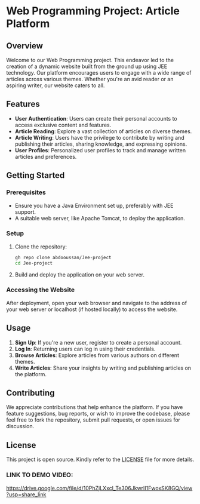 # Web Programming Project: Article Platform

## Overview
Welcome to our Web Programming project. This endeavor led to the creation of a dynamic website built from the ground up using JEE technology. Our platform encourages users to engage with a wide range of articles across various themes. Whether you're an avid reader or an aspiring writer, our website caters to all.

## Features
- **User Authentication**: Users can create their personal accounts to access exclusive content and features.
- **Article Reading**: Explore a vast collection of articles on diverse themes.
- **Article Writing**: Users have the privilege to contribute by writing and publishing their articles, sharing knowledge, and expressing opinions.
- **User Profiles**: Personalized user profiles to track and manage written articles and preferences.

## Getting Started

### Prerequisites
- Ensure you have a Java Environment set up, preferably with JEE support.
- A suitable web server, like Apache Tomcat, to deploy the application.

### Setup
1. Clone the repository:
    ```bash
    gh repo clone abdooussan/Jee-project
    cd Jee-project
    ```

2. Build and deploy the application on your web server.

### Accessing the Website
After deployment, open your web browser and navigate to the address of your web server or localhost (if hosted locally) to access the website.

## Usage
1. **Sign Up**: If you're a new user, register to create a personal account.
2. **Log In**: Returning users can log in using their credentials.
3. **Browse Articles**: Explore articles from various authors on different themes.
4. **Write Articles**: Share your insights by writing and publishing articles on the platform.

## Contributing
We appreciate contributions that help enhance the platform. If you have feature suggestions, bug reports, or wish to improve the codebase, please feel free to fork the repository, submit pull requests, or open issues for discussion.

## License
This project is open source. Kindly refer to the [LICENSE](LICENSE) file for more details.




### LINK TO DEMO VIDEO: 
https://drive.google.com/file/d/10PhZjLXxcl_Te306JkwrlI1FwoxSK8GQ/view?usp=share_link
